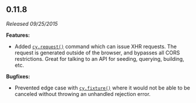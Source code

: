 ## 0.11.8

_Released 09/25/2015_

**Features:**

- Added [`cy.request()`](/api/commands/request) command which can issue XHR
  requests. The request is generated outside of the browser, and bypasses all
  CORS restrictions. Great for talking to an API for seeding, querying,
  building, etc.

**Bugfixes:**

- Prevented edge case with [`cy.fixture()`](/api/commands/fixture) where it
  would not be able to be canceled without throwing an unhandled rejection
  error.
